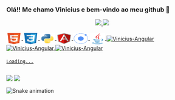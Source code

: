 ### Olá!! Me chamo Vinicius e bem-vindo ao meu github 👋

<div align="center">
  <a href="https://github.com/ViniciusKinjo">
  <img height="180em" src="https://github-readme-stats.vercel.app/api?username=ViniciusKinjo&show_icons=true&theme=algolia&include_all_commits=true&count_private=true"/>
  <img height="180em" src="https://github-readme-stats.vercel.app/api/top-langs/?username=ViniciusKinjo&layout=compact&langs_count=7&theme=algolia"/>
</div>
<div style="display: inline_block"><br>
  <img align="center" alt="Vinicius-HTML" height="30" width="40" src="https://raw.githubusercontent.com/devicons/devicon/master/icons/html5/html5-original.svg">
  <img align="center" alt="Vinicius-CSS" height="30" width="40" src="https://raw.githubusercontent.com/devicons/devicon/master/icons/css3/css3-original.svg">
  <img align="center" alt="Vinicius-Python" height="30" width="40" src="https://raw.githubusercontent.com/devicons/devicon/master/icons/python/python-original.svg">
  <img align="center" alt="Vinicius-Angular" height="30" width="40" src="https://raw.githubusercontent.com/devicons/devicon/master/icons/angularjs/angularjs-original.svg">
  <img align="center" alt="Vinicius-Ionic" height="30" width="40" src="https://raw.githubusercontent.com/devicons/devicon/master/icons/ionic/ionic-original.svg">
  <img align="center" alt="Vinicius-Angular" height="30" width="40" src="https://raw.githubusercontent.com/devicons/devicon/master/icons/java/java-original.svg">
  <img align="center" alt="Vinicius-Angular" height="30" width="40" src="https://cdn.jsdelivr.net/gh/devicons/devicon/icons/github/github-original.svg">
  <img align="center" alt="Vinicius-Angular" height="30" width="40" src="https://cdn.jsdelivr.net/gh/devicons/devicon/icons/git/git-original.svg">
  <img align="center" alt="Vinicius-Angular" height="30" width="40" src="https://cdn.jsdelivr.net/gh/devicons/devicon/icons/apache/apache-original.svg">
  <br><br>
  <code>Loading...</code>
</div>
  
  ##
<div>
  <a href = "mailto:vhkinjo@hotmail.com"><img src="https://img.shields.io/badge/-Gmail-%23333?style=for-the-badge&logo=gmail&logoColor=white" target="_blank"></a>
  <a href="https://www.linkedin.com/in/viniciuskinjo/" target="_blank"><img src="https://img.shields.io/badge/-LinkedIn-%230077B5?style=for-the-badge&logo=linkedin&logoColor=white" target="_blank"></a> 
  
  ![Snake animation](https://github.com/ViniciusKinjo/ViniciusKinjo/blob/output/github-contribution-grid-snake.svg)
  
</div>
